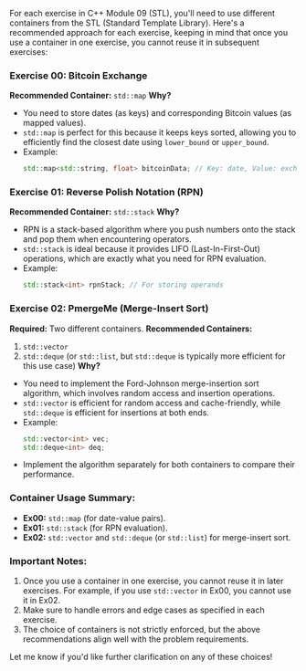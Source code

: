 For each exercise in C++ Module 09 (STL), you'll need to use different containers from the STL (Standard Template Library). Here's a recommended approach for each exercise, keeping in mind that once you use a container in one exercise, you cannot reuse it in subsequent exercises:

### Exercise 00: Bitcoin Exchange
**Recommended Container:** `std::map`
**Why?**
- You need to store dates (as keys) and corresponding Bitcoin values (as mapped values).
- `std::map` is perfect for this because it keeps keys sorted, allowing you to efficiently find the closest date using `lower_bound` or `upper_bound`.
- Example:
  ```cpp
  std::map<std::string, float> bitcoinData; // Key: date, Value: exchange rate
  ```

### Exercise 01: Reverse Polish Notation (RPN)
**Recommended Container:** `std::stack`
**Why?**
- RPN is a stack-based algorithm where you push numbers onto the stack and pop them when encountering operators.
- `std::stack` is ideal because it provides LIFO (Last-In-First-Out) operations, which are exactly what you need for RPN evaluation.
- Example:
  ```cpp
  std::stack<int> rpnStack; // For storing operands
  ```

### Exercise 02: PmergeMe (Merge-Insert Sort)
**Required:** Two different containers.
**Recommended Containers:**
1. `std::vector`
2. `std::deque` (or `std::list`, but `std::deque` is typically more efficient for this use case)
**Why?**
- You need to implement the Ford-Johnson merge-insertion sort algorithm, which involves random access and insertion operations.
- `std::vector` is efficient for random access and cache-friendly, while `std::deque` is efficient for insertions at both ends.
- Example:
  ```cpp
  std::vector<int> vec;
  std::deque<int> deq;
  ```
- Implement the algorithm separately for both containers to compare their performance.

### Container Usage Summary:
- **Ex00:** `std::map` (for date-value pairs).
- **Ex01:** `std::stack` (for RPN evaluation).
- **Ex02:** `std::vector` and `std::deque` (or `std::list`) for merge-insert sort.

### Important Notes:
1. Once you use a container in one exercise, you cannot reuse it in later exercises. For example, if you use `std::vector` in Ex00, you cannot use it in Ex02.
2. Make sure to handle errors and edge cases as specified in each exercise.
3. The choice of containers is not strictly enforced, but the above recommendations align well with the problem requirements.

Let me know if you'd like further clarification on any of these choices!

